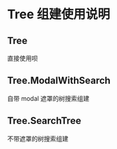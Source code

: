 # Tree 组建使用说明

## Tree

直接使用呗

## Tree.ModalWithSearch

自带 modal 遮罩的树搜索组建

## Tree.SearchTree

不带遮罩的树搜索组建
